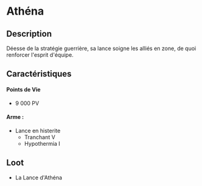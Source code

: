 # Athéna

## Description
Déesse de la stratégie guerrière, sa lance soigne les alliés en zone, de quoi renforcer l'esprit d'équipe.

## Caractéristiques

#### __Points de Vie__
+ 9 000 PV

#### __Arme :__
+ Lance en histerite
  - Tranchant V
  - Hypothermia I

## Loot
+ La Lance d'Athéna
